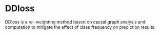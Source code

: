 # DDloss
DDloss is a re- weighting method based on causal graph analysis and computation to mitigate the effect of class frequency on prediction results. 
